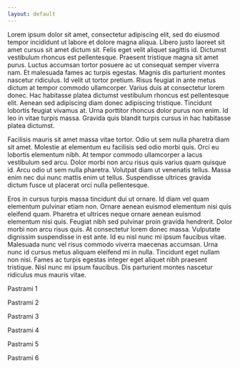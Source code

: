 ```yaml
---
layout: default
---
```


Lorem ipsum dolor sit amet, consectetur adipiscing elit, sed do eiusmod tempor incididunt ut labore et dolore magna aliqua. Libero justo laoreet sit amet cursus sit amet dictum sit. Felis eget velit aliquet sagittis id. Dictumst vestibulum rhoncus est pellentesque. Praesent tristique magna sit amet purus. Luctus accumsan tortor posuere ac ut consequat semper viverra nam. Et malesuada fames ac turpis egestas. Magnis dis parturient montes nascetur ridiculus. Id velit ut tortor pretium. Risus feugiat in ante metus dictum at tempor commodo ullamcorper. Varius duis at consectetur lorem donec. Hac habitasse platea dictumst vestibulum rhoncus est pellentesque elit. Aenean sed adipiscing diam donec adipiscing tristique. Tincidunt lobortis feugiat vivamus at. Urna porttitor rhoncus dolor purus non enim. Id leo in vitae turpis massa. Gravida quis blandit turpis cursus in hac habitasse platea dictumst.

Facilisis mauris sit amet massa vitae tortor. Odio ut sem nulla pharetra diam sit amet. Molestie at elementum eu facilisis sed odio morbi quis. Orci eu lobortis elementum nibh. At tempor commodo ullamcorper a lacus vestibulum sed arcu. Dolor morbi non arcu risus quis varius quam quisque id. Arcu odio ut sem nulla pharetra. Volutpat diam ut venenatis tellus. Massa enim nec dui nunc mattis enim ut tellus. Suspendisse ultrices gravida dictum fusce ut placerat orci nulla pellentesque.

Eros in cursus turpis massa tincidunt dui ut ornare. Id diam vel quam elementum pulvinar etiam non. Ornare aenean euismod elementum nisi quis eleifend quam. Pharetra et ultrices neque ornare aenean euismod elementum nisi quis. Feugiat nibh sed pulvinar proin gravida hendrerit. Dolor morbi non arcu risus quis. At consectetur lorem donec massa. Vulputate dignissim suspendisse in est ante. Id eu nisl nunc mi ipsum faucibus vitae. Malesuada nunc vel risus commodo viverra maecenas accumsan. Urna nunc id cursus metus aliquam eleifend mi in nulla. Tincidunt eget nullam non nisi. Fames ac turpis egestas integer eget aliquet nibh praesent tristique. Nisl nunc mi ipsum faucibus. Dis parturient montes nascetur ridiculus mus mauris vitae.

<p class="h1">Pastrami 1</p>
<p class="h2">Pastrami 2</p>
<p class="h3">Pastrami 3</p>
<p class="h4">Pastrami 4</p>
<p class="h5">Pastrami 5</p>
<p class="h6">Pastrami 6</p>
